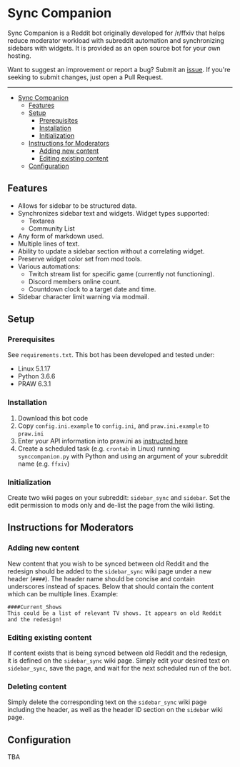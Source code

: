 # Sync Companion

Sync Companion is a Reddit bot originally developed for /r/ffxiv that helps reduce moderator workload with subreddit automation and synchronizing sidebars with widgets. It is provided as an open source bot for your own hosting.

Want to suggest an improvement or report a bug? Submit an [issue](https://github.com/zeno-mcdohl/sync-companion/issues). If you're seeking to submit changes, just open a Pull Request.

--------------

<!-- TOC -->

- [Sync Companion](#sync-companion)
    - [Features](#features)
    - [Setup](#setup)
        - [Prerequisites](#prerequisites)
        - [Installation](#installation)
        - [Initialization](#initialization)
    - [Instructions for Moderators](#instructions-for-moderators)
        - [Adding new content](#adding-new-content)
        - [Editing existing content](#editing-existing-content)
    - [Configuration](#configuration)

<!-- /TOC -->

## Features

* Allows for sidebar to be structured data.
* Synchronizes sidebar text and widgets. Widget types supported:
  * Textarea
  * Community List
* Any form of markdown used.
* Multiple lines of text.
* Ability to update a sidebar section without a correlating widget.
* Preserve widget color set from mod tools.
* Various automations:
  * Twitch stream list for specific game (currently not functioning).
  * Discord members online count.
  * Countdown clock to a target date and time.
* Sidebar character limit warning via modmail.

## Setup

### Prerequisites

See `requirements.txt`. This bot has been developed and tested under:

* Linux 5.1.17
* Python 3.6.6
* PRAW 6.3.1

### Installation

1) Download this bot code 
2) Copy `config.ini.example` to `config.ini`, and `praw.ini.example` to `praw.ini`
3) Enter your API information into praw.ini as [instructed here](https://praw.readthedocs.io/en/latest/getting_started/configuration/prawini.html)
3) Create a scheduled task (e.g. `crontab` in Linux) running `synccompanion.py` with Python and using an argument of your subreddit name (e.g. `ffxiv`)


### Initialization

Create two wiki pages on your subreddit: `sidebar_sync` and `sidebar`. Set the edit permission to mods only and de-list the page from the wiki listing.

## Instructions for Moderators

### Adding new content

New content that you wish to be synced between old Reddit and the redesign should be added to the `sidebar_sync` wiki page under a new header (`####`). The header name should be concise and contain underscores instead of spaces. Below that should contain the content which can be multiple lines. Example:

```
####Current_Shows
This could be a list of relevant TV shows. It appears on old Reddit and the redesign!
```

### Editing existing content

If content exists that is being synced between old Reddit and the redesign, it is defined on the `sidebar_sync` wiki page. Simply edit your desired text on `sidebar_sync`, save the page, and wait for the next scheduled run of the bot.

### Deleting content

Simply delete the corresponding text on the `sidebar_sync` wiki page including the header, as well as the header ID section on the `sidebar` wiki page.

## Configuration

TBA

